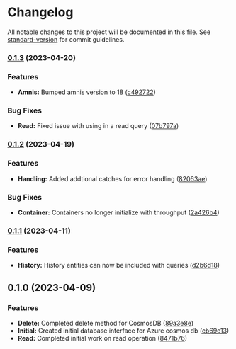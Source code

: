# Changelog

All notable changes to this project will be documented in this file. See [standard-version](https://github.com/conventional-changelog/standard-version) for commit guidelines.

### [0.1.3](https://github.com/amnis-dev/amnis-db-cosmos/compare/v0.1.2...v0.1.3) (2023-04-20)


### Features

* **Amnis:** Bumped amnis version to 18 ([c492722](https://github.com/amnis-dev/amnis-db-cosmos/commit/c492722fa684d152adc5cb4f80495a19100ad09d))


### Bug Fixes

* **Read:** Fixed issue with using  in a read query ([07b797a](https://github.com/amnis-dev/amnis-db-cosmos/commit/07b797afb644c1c8864a2a7897d6f6d3cf79a31d))

### [0.1.2](https://github.com/amnis-dev/amnis-db-cosmos/compare/v0.1.1...v0.1.2) (2023-04-19)


### Features

* **Handling:** Added addtional catches for error handling ([82063ae](https://github.com/amnis-dev/amnis-db-cosmos/commit/82063ae21b6757620ed4c60992853d3fef0768c0))


### Bug Fixes

* **Container:** Containers no longer initialize with throughput ([2a426b4](https://github.com/amnis-dev/amnis-db-cosmos/commit/2a426b4531491786e7ff8551216979fae8c75b38))

### [0.1.1](https://github.com/amnis-dev/amnis-db-cosmos/compare/v0.1.0...v0.1.1) (2023-04-11)


### Features

* **History:** History entities can now be included with queries ([d2b6d18](https://github.com/amnis-dev/amnis-db-cosmos/commit/d2b6d1803c4af4e442cd984e1d400792facef59e))

## 0.1.0 (2023-04-09)


### Features

* **Delete:** Completed delete method for CosmosDB ([89a3e8e](https://github.com/amnis-dev/amnis-db-cosmos/commit/89a3e8e7590771bb69f3ebb22a5bab39e6d07f5e))
* **Initial:** Created initial database interface for Azure cosmos db ([cb69e13](https://github.com/amnis-dev/amnis-db-cosmos/commit/cb69e130d4df16c15fce2d331a8dcf6356a7100f))
* **Read:** Completed initial work on read operation ([8471b76](https://github.com/amnis-dev/amnis-db-cosmos/commit/8471b7696836adc5d0f01fb79e6a73e76f8c20de))
